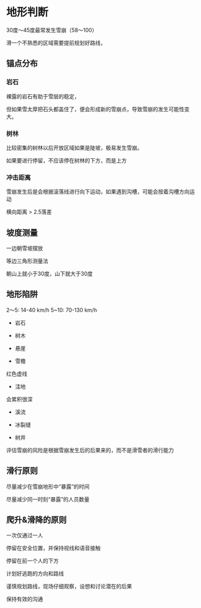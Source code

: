 # 地形判断

30度～45度最常发生雪崩（58～100）

滑一个不熟悉的区域需要提前规划好路线，


## 锚点分布

### 岩石

裸露的岩石有助于雪层的稳定，

但如果雪太厚把石头都盖住了，便会形成新的雪崩点，导致雪崩的发生可能性变大。

### 树林

比较密集的树林以后开放区域如果是陡坡，极易发生雪崩。

如果要进行停留，不应该停在树林的下方，而是上方

### 冲击距离

雪崩发生后是会根据滚落线进行向下运动，如果遇到沟槽，可能会按着沟槽方向运动

横向距离 > 2.5落差


## 坡度测量

一边朝雪坡摆放

等边三角形测量法

朝山上就小于30度，山下就大于30度


## 地形陷阱

2～5: 14-40 km/h
5~10: 70-130 km/h
- 岩石


- 树木

- 悬崖

- 雪檐

红色虚线


- 洼地

会累积很深

- 溪流

- 冰裂缝

- 树井


评估雪崩的风险是根据雪崩发生后的后果来的，而不是滑雪者的滑行能力

## 滑行原则

尽量减少在雪崩地形中“暴露”的时间

尽量减少同一时刻“暴露”的人员数量

## 爬升&滑降的原则

一次仅通过一人

停留在安全位置，并保持视线和语音接触

停留在前一个人的下方

计划好逃跑的方向和路线

谨慎规划路线，现场仔细观察，设想和讨论潜在的后果

保持有效的沟通
